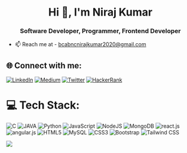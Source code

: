 <h1 align="center">Hi 👋, I'm Niraj Kumar </h1>
<h3 align="center"> Software Developer, Programmer, Frontend Developer </h3>

- 📫 Reach me at - [bcabncnirajkumar2020@gmail.com](mailto:bcabncnirajkumar2020@gmail.com)



## 🌐 Connect with me:
[![LinkedIn](https://img.shields.io/badge/LinkedIn-%230077B5.svg?logo=linkedin&logoColor=white)](https://www.linkedin.com/in/niraj-kumar09160)
 [![Medium](https://img.shields.io/badge/Medium-12100E?logo=medium&logoColor=white)](https://medium.com/@abhavgoel) [![Twitter](https://img.shields.io/badge/Twitter-%231DA1F2.svg?logo=x&logoColor=white)](https://x.com/nirajkumar09160)
[![HackerRank](https://img.shields.io/badge/-HackerRank-2EC866.svg?logo=HackerRank&logoColor=white)](https://www.hackerrank.com/profile/niraj_kumar0_1)


# 💻 Tech Stack:
![C](https://img.shields.io/badge/c-%2300599C.svg?style=for-the-badge&logo=c&logoColor=white) ![JAVA](https://img.shields.io/badge/JAVA-%23316192.svg?style=for-the-badge&logo=JAVA&logoColor=red)  ![Python](https://img.shields.io/badge/python-3670A0?style=for-the-badge&logo=python&logoColor=ffdd54) ![JavaScript](https://img.shields.io/badge/javascript-%23323330.svg?style=for-the-badge&logo=javascript&logoColor=%23F7DF1E) ![NodeJS](https://img.shields.io/badge/node.js-6DA55F?style=for-the-badge&logo=node.js&logoColor=white) ![MongoDB](https://img.shields.io/badge/MongoDB-%234ea94b.svg?style=for-the-badge&logo=mongodb&logoColor=white) ![react.js](https://img.shields.io/badge/react.js-%23404d59.svg?style=for-the-badge&logo=react&logoColor=%2361DAFB) ![angular.js](https://img.shields.io/badge/angular.js-%23404d.svg?style=for-the-badge&logo=angular&logoColor=red) 
<img src="https://img.shields.io/badge/HTML5-%23E34F26.svg?style=for-the-badge&logo=html5&logoColor=white" alt="HTML5">
<img src="https://img.shields.io/badge/MySQL-%2300f.svg?style=for-the-badge&logo=mysql&logoColor=white" alt="MySQL">
<img src="https://img.shields.io/badge/CSS3-%231572B6.svg?style=for-the-badge&logo=css3&logoColor=white" alt="CSS3">
<img src="https://img.shields.io/badge/Bootstrap-%238A2B2e.svg?style=for-the-badge&logo=bootstrap&logoColor=white" alt="Bootstrap">
<img src="https://img.shields.io/badge/Tailwind%20CSS-%2338B2AC.svg?style=for-the-badge&logo=tailwindcss&logoColor=white" alt="Tailwind CSS">











[![](https://visitcount.itsvg.in/api?id=nirajkumar09160&label=0&pretty=false)](https://visitcount.itsvg.in)




